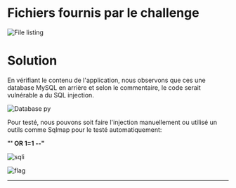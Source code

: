 # Fichiers fournis par le challenge

![File listing](https://user-images.githubusercontent.com/106856367/226144187-acd3aa1d-94cd-4dd5-9736-d7ab581830d1.png)


# Solution 

En vérifiant le contenu de l'application, nous observons que ces une database MySQL en arrière et selon le commentaire, le code serait vulnérable a du SQL injection.

![Database py](https://user-images.githubusercontent.com/106856367/226148819-7cce3e44-78ef-492e-bbd6-0b8f07c90be4.png)

Pour testé, nous pouvons soit faire l'injection manuellement ou utilisé un outils comme Sqlmap pour le testé automatiquement: 

**"' OR 1=1 --"**


![sqli](https://user-images.githubusercontent.com/106856367/226150292-f6d9c17c-6ef8-4076-acad-d4847a306c3b.png)

![flag](https://user-images.githubusercontent.com/106856367/226150296-33875fb5-2902-4a0a-864e-e778cfbb2b5b.png)

___
